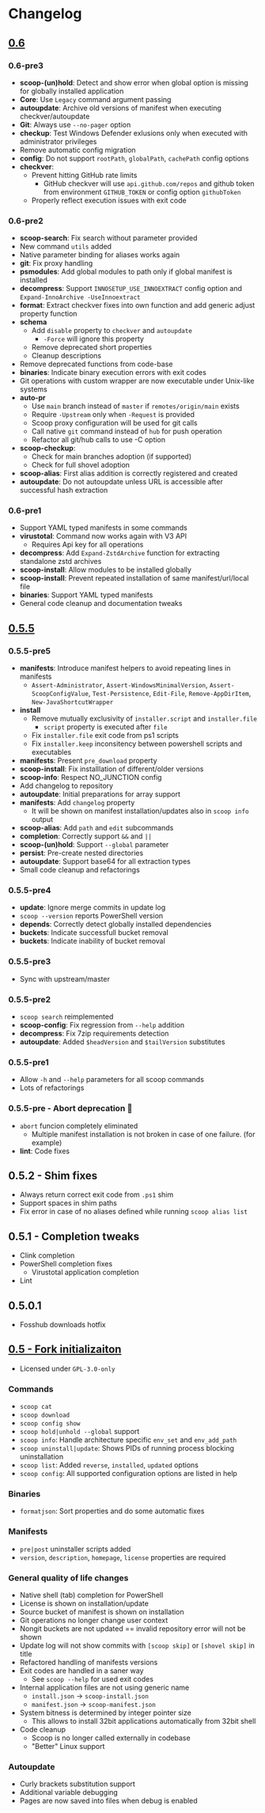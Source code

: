 # Changelog

## [0.6](https://github.com/Ash258/Scoop-Core/milestone/4)

### 0.6-pre3

- **scoop-(un)hold**: Detect and show error when global option is missing for globally installed application
- **Core**: Use `Legacy` command argument passing
- **autoupdate**: Archive old versions of manifest when executing checkver/autoupdate
- **Git**: Always use `--no-pager` option
- **checkup**: Test Windows Defender exlusions only when executed with administrator privileges
- Remove automatic config migration
- **config**: Do not support `rootPath`, `globalPath`, `cachePath` config options
- **checkver**:
    - Prevent hitting GitHub rate limits
        - GitHub checkver will use `api.github.com/repos` and github token from environment `GITHUB_TOKEN` or config option `githubToken`
    - Properly reflect execution issues with exit code

### 0.6-pre2

- **scoop-search**: Fix search without parameter provided
- New command `utils` added
- Native parameter binding for aliases works again
- **git**: Fix proxy handling
- **psmodules**: Add global modules to path only if global manifest is installed
- **decompress**: Support `INNOSETUP_USE_INNOEXTRACT` config option and `Expand-InnoArchive -UseInnoextract`
- **format**: Extract checkver fixes into own function and add generic adjust property function
- **schema**
    - Add `disable` property to `checkver` and `autoupdate`
        - `-Force` will ignore this property
    - Remove deprecated short properties
    - Cleanup descriptions
- Remove deprecated functions from code-base
- **binaries**: Indicate binary execution errors with exit codes
- Git operations with custom wrapper are now executable under Unix-like systems
- **auto-pr**
    - Use `main` branch instead of `master` if `remotes/origin/main` exists
    - Require `-Upstream` only when `-Request` is provided
    - Scoop proxy configuration will be used for git calls
    - Call native `git` command instead of `hub` for push operation
    - Refactor all git/hub calls to use -C option
- **scoop-checkup**:
    - Check for main branches adoption (if supported)
    - Check for full shovel adoption
- **scoop-alias**: First alias addition is correctly registered and created
- **autoupdate**: Do not autoupdate unless URL is accessible after successful hash extraction

### 0.6-pre1

- Support YAML typed manifests in some commands
- **virustotal**: Command now works again with V3 API
    - Requires Api key for all operations
- **decompress**: Add `Expand-ZstdArchive` function for extracting standalone zstd archives
- **scoop-install**: Allow modules to be installed globally
- **scoop-install**: Prevent repeated installation of same manifest/url/local file
- **binaries**: Support YAML typed manifests
- General code cleanup and documentation tweaks

## [0.5.5](https://github.com/Ash258/Scoop-Core/milestone/2)

### 0.5.5-pre5

- **manifests**: Introduce manifest helpers to avoid repeating lines in manifests
    - `Assert-Administrator`, `Assert-WindowsMinimalVersion`, `Assert-ScoopConfigValue`, `Test-Persistence`, `Edit-File`, `Remove-AppDirItem`, `New-JavaShortcutWrapper`
- **install**
    - Remove mutually exclusivity of `installer.script` and `installer.file`
        - `script` property is executed after `file`
    - Fix `installer.file` exit code from ps1 scripts
    - Fix `installer.keep` inconsitency between powershell scripts and executables
- **manifests**: Present `pre_download` property
- **scoop-install**: Fix installlation of different/older versions
- **scoop-info**: Respect NO_JUNCTION config
- Add changelog to repository
- **autoupdate**: Initial preparations for array support
- **manifests**: Add `changelog` property
    - It will be shown on manifest installation/updates also in `scoop info` output
- **scoop-alias**: Add `path` and `edit` subcommands
- **completion**: Correctly support `&&` and `||`
- **scoop-(un)hold**: Support `--global` parameter
- **persist**: Pre-create nested directories
- **autoupdate**: Support base64 for all extraction types
- Small code cleanup and refactorings

### 0.5.5-pre4

- **update**: Ignore merge commits in update log
- `scoop --version` reports PowerShell version
- **depends**: Correctly detect globally installed dependencies
- **buckets**: Indicate successfull bucket removal
- **buckets**: Indicate inability of bucket removal

### 0.5.5-pre3

- Sync with upstream/master

### 0.5.5-pre2

- `scoop search` reimplemented
- **scoop-config**: Fix regression from `--help` addition
- **decompress**: Fix 7zip requirements detection
- **autoupdate**: Added `$headVersion` and `$tailVersion` substitutes

### 0.5.5-pre1

- Allow `-h` and `--help` parameters for all scoop commands
- Lots of refactorings

### 0.5.5-pre - Abort deprecation 🎉

- `abort` funcion completely eliminated
    - Multiple manifest installation is not broken in case of one failure. (for example)
- **lint**: Code fixes

## 0.5.2 - Shim fixes

- Always return correct exit code from `.ps1` shim
- Support spaces in shim paths
- Fix error in case of no aliases defined while running `scoop alias list`

## 0.5.1 - Completion tweaks

- Clink completion
- PowerShell completion fixes
    - Virustotal application completion
- Lint

## 0.5.0.1

- Fosshub downloads hotfix

## [0.5 - Fork initializaiton](https://github.com/Ash258/Scoop-Core/milestone/1)

- Licensed under `GPL-3.0-only`

### Commands

- `scoop cat`
- `scoop download`
- `scoop config show`
- `scoop hold|unhold --global` support
- `scoop info`: Handle architecture specific `env_set` and `env_add_path`
- `scoop uninstall|update`: Shows PIDs of running process blocking uninstallation
- `scoop list`: Added `reverse`, `installed`, `updated` options
- `scoop config`: All supported configuration options are listed in help

### Binaries

- `formatjson`: Sort properties and do some automatic fixes

### Manifests

- `pre|post` uninstaller scripts added
- `version`, `description`, `homepage`, `license` properties are required

### General quality of life changes

- Native shell (tab) completion for PowerShell
- License is shown on installation/update
- Source bucket of manifest is shown on installation
- Git operations no longer change user context
- Nongit buckets are not updated == invalid repository error will not be shown
- Update log will not show commits with `[scoop skip]` or `[shovel skip]` in title
- Refactored handling of manifests versions
- Exit codes are handled in a saner way
    - See `scoop --help` for used exit codes
- Internal application files are not using generic name
    - `install.json` -> `scoop-install.json`
    - `manifest.json` -> `scoop-manifest.json`
- System bitness is determined by integer pointer size
    - This allows to install 32bit applications automatically from 32bit shell
- Code cleanup
    - Scoop is no longer called externally in codebase
    - "Better" Linux support

### Autoupdate

- Curly brackets substitution support
- Additional variable debugging
- Pages are now saved into files when debug is enabled
